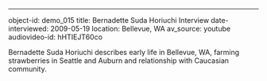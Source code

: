 ---
object-id: demo_015
title: Bernadette Suda Horiuchi Interview
date-interviewed: 2009-05-19
location: Bellevue, WA
av_source: youtube
audiovideo-id: hHTIEJT60co

Bernadette Suda Horiuchi describes early life in Bellevue, WA, farming strawberries in Seattle and Auburn and relationship with Caucasian community. 
